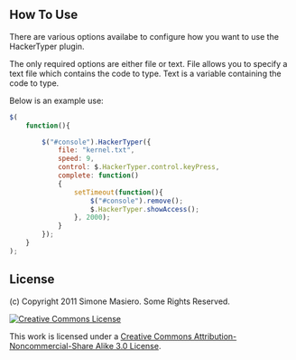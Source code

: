## How To Use

There are various options availabe to configure how you want to use the HackerTyper plugin.

The only required options are either file or text. File allows you to specify a text file which contains the code to type. Text is a variable containing the code to type.

Below is an example use:

```javascript
$(
	function(){

		$("#console").HackerTyper({
			file: "kernel.txt",
			speed: 9,
			control: $.HackerTyper.control.keyPress,
			complete: function() 
			{
				setTimeout(function(){
					$("#console").remove();
					$.HackerTyper.showAccess();
				}, 2000);					
			}
		});					
	}
);
```

## License 

(c) Copyright 2011 Simone Masiero. Some Rights Reserved. 

<a rel="license" href="http://creativecommons.org/licenses/by-nc-sa/3.0/">
	<img alt="Creative Commons License" style="border-width:0" src="http://i.creativecommons.org/l/by-nc-sa/3.0/au/88x31.png" />
</a>

This work is licensed under a [Creative Commons Attribution-Noncommercial-Share Alike 3.0 License](http://creativecommons.org/licenses/by-nc-sa/3.0/).
